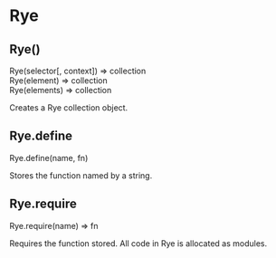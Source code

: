 Rye
==================

Rye()
------------------

<div class="sintax">
Rye(selector[, context]) <span>⇒ collection</span><br>
Rye(element) <span>⇒ collection</span><br>
Rye(elements) <span>⇒ collection</span>
</div>

Creates a Rye collection object.


Rye.define
------------------

<div class="sintax">Rye.define(name, fn)</div>

Stores the function named by a string.


Rye.require
------------------

<div class="sintax">Rye.require(name) <span>⇒ fn</span></div>

Requires the function stored. All code in Rye is allocated as modules.

